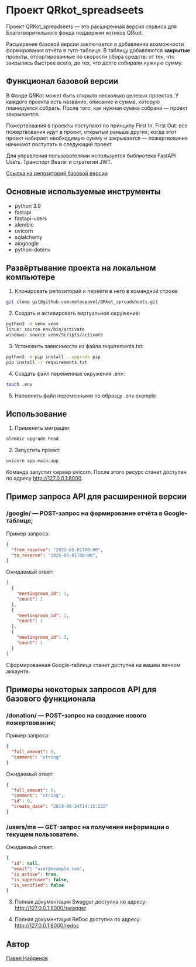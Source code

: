 # Проект QRkot_spreadseets
Проект QRKot_spreadseets — это расширенная версия сервиса для Благотворительного фонда поддержки котиков QRkot.

Расширение базовой версии заключается в добавлении возможности формирования отчёта в гугл-таблице. В таблицу добавляются **закрытые** проекты, отсортированные по скорости сбора средств: от тех, что закрылись быстрее всего, до тех, что долго собирали нужную сумму.

## Функционал базовой версии
В Фонде QRKot может быть открыто несколько целевых проектов. У каждого проекта есть название, описание и сумма, которую планируется собрать. После того, как нужная сумма собрана — проект закрывается.

Пожертвования в проекты поступают по принципу First In, First Out: все пожертвования идут в проект, открытый раньше других; когда этот проект набирает необходимую сумму и закрывается — пожертвования начинают поступать в следующий проект.

Для управления пользователями используется библиотека FastAPI Users. Транспорт Bearer и стратегия JWT.

[Ссылка на репозиторий базовой версии](https://github.com/meteopavel/QRkot_spreadsheets/tree/main)

## Основные используемые инструменты
* python 3.9
* fastapi
* fastapi-users
* alembic
* uvicorn
* sqlalchemy
* aiogoogle
* python-dotenv

## Развёртывание проекта на локальном компьютере
1. Клонировать репозиторий и перейти в него в командной строке:
```bash
git clone git@github.com:meteopavel/QRkot_spreadsheets.git
```
2. Cоздать и активировать виртуальное окружение:
```bash
python3 -m venv venv
linux: source env/bin/activate
windows: source venv/Scripts/activate
```
3. Установить зависимости из файла requirements.txt:
```bash
python3 -m pip install --upgrade pip
pip install -r requirements.txt
```
4. Создать файл переменных окружения .env:
```bash
touch .env
```
5. Наполнить файл переменными по образцу .env.example


## Использование
1. Применить миграции:
```bash
alembic upgrade head
```

2. Запустить проект:
```bash
uvicorn app.main:app
```
Команда запустит сервер uvicorn. После этого ресурс станет доступен по
адресу http://127.0.0.1:8000.

## Пример запроса API для расширенной версии
### /google/ — POST-запрос на формирование отчёта в Google-таблице;
Пример запроса:
```json
{
  "from_reserve": "2022-05-01T00:00",
  "to_reserve": "2025-05-01T00:00",
}
```
Ожидаемый ответ:
```json
[
  {
    "meetingroom_id": 1,
    "count": 1
  },
  {
    "meetingroom_id": 2,
    "count": 1
  },
  {
    "meetingroom_id": 3,
    "count": 1
  }
]
```
Сформированная Google-таблица станет доступна на вашем личном аккаунте.

## Примеры некоторых запросов API для базового функционала
### /donation/ — POST-запрос на создание нового пожертвования;
Пример запроса:
```json
{
  "full_amount": 0,
  "comment": "string"
}
```
Ожидаемый ответ:
```json
{
  "full_amount": 0,
  "comment": "string",
  "id": 0,
  "create_date": "2019-08-24T14:15:22Z"
}
```

### /users/me — GET-запрос на получение информации о текущем пользователе.
Ожидаемый ответ:
```json
{
  "id": null,
  "email": "user@example.com",
  "is_active": true,
  "is_superuser": false,
  "is_verified": false
}
```

3. Полная документация Swagger доступна по адресу:
http://127.0.0.1:8000/swagger

4. Полная документация ReDoc доступна по адресу:
http://127.0.0.1:8000/redoc


## Автор
[Павел Найденов](https://github.com/meteopavel)